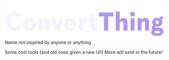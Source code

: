 ![ConvertThing](https://raw.githubusercontent.com/3r1s-s/ConvertThing/refs/heads/main/src/assets/images/wordmark-converted.png)
Name not inspired by anyone or anything

Some cool tools (and old ones given a new UI!)
More will exist in the future!
